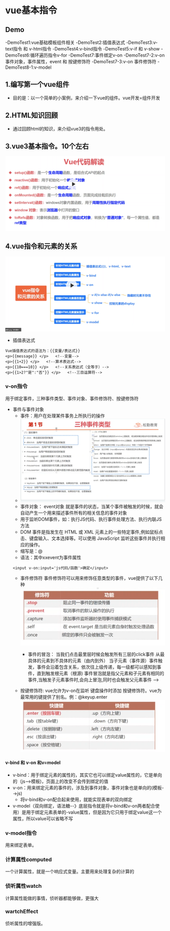 # vue基本指令
## Demo
-DemoTest1:vue基础模板组件相关
-DemoTest2:插值表达式
-DemoTest3:v-text指令 和 v-html指令
-DemoTest4:v-bind指令
-DemoTest5:v-if 和 v-show
-DemoTest6:循环遍历指令v-for
-DemoTest7:事件绑定v-on
-DemoTest7-2:v-on 事件对象，事件属性，event  和 按键修饰符
-DemoTest7-3:v-on 事件修饰符 
-DemoTest8-1:v-model

## 1.编写第一个vue组件
- 目的是：以一个简单的小案例，来介绍一下vue的组件。vue开发=组件开发

## 2.HTML知识回顾
- 通过回顾html的知识，来介绍vue3的指令用处。

## 3.vue3基本指令。10个左右
![节点](./3.png)

## 4.vue指令和元素的关系
![节点](./4.png)
- 插值表达式
```
Vue插值表达式的语法为：{{变量/表达式}}
<p>{{message}} </p>   <!--变量-->
<p>{{1+2}} </p>   <!--算术表达式-->
<p>{{10===10}} </p>   <!--关系表达式（全等于）-->
<p>{{1>2?"是":"否"}} </p>   <!--三目运算符-->
```    
### v-on指令
用于绑定事件，三种事件类型、事件对象、事件修饰符、按键修饰符
- 事件与事件对象
  - 事件：用户在处理某件事务上所执行的操作
  - ![节点](./5.png)
  - 事件对象： event对象 就是事件的状态，当某个事件被触发的时候，就会自动产生一个用来描述事件所有的相关信息的事件对象
  - 用于监听DOM事件，如：执行JS代码、执行事件处理方法、执行内联JS方法
  - DOM 事件是指发生在 HTML 或 XML 元素上的一些特定事件,例如鼠标点击、键盘输入、文本选择等。可以使用 JavaScript 监听这些事件并执行相应的操作。
  - 缩写是：@
  - 语法：其中xxevent为事件属性
  ```
  <input v-on:input='js代码/函数'>确定</input>
  ```
  - 事件修饰符
    事件修饰符可以用来修饰任意类型的事件，vue提供了以下几种
    ![节点](./6.png)
    
    - 事件的冒泡：
              当我们点击最里层时候会触发所有三层的click事件
              从最具体的元素到不具体的元素（由内到外）
                当子元素（事件源）事件触发，事件会沿着包含关系，依次往上级传递，每一级都可以感知到事件，直到触发根元素（根源)
            事件冒泡就是指父元素和子元素有相同的事件,当触发子元素事件时,会向上冒泡,同时也会触发父元素事件
         --> 
  - 按键修饰符:
      vue允许为v-on在监听 键盘操作时添加 按键修饰符。vue为最常用的键提供了别名。例：@keyup.enter
          ![节点](./7.png)

  
#### v-bind 和 v-on 和v=model
- v-bind：用于绑定元素的属性的，其实它也可以绑定value属性的，它是单向的（js-->模板)，页面上的改变不会传到绑定的值
- v-on：用来绑定元素的事件的，涉及到事件对象，事件对象也是单向的(模板-->js)
  - 将v-bind和v-on配合起来使用，就能实现表单的双向绑定
- v-model（双向绑定，语法糖--》底层指令就是将v-bind和v-on两者配合使用）是用于绑定元素表单的-value属性，但是因为它只用于绑定value这一个属性，所以value可以省略不写

### v-model指令
用来绑定表单。
### 计算属性computed
一个计算属性，就是一个响应式变量。主要用来处理复杂的计算的
### 侦听属性watch
计算属性能做的事情，侦听器都能够做，更强大
### wartchEffect
侦听属性的增强版。



